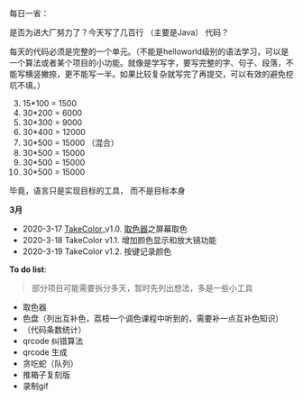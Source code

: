 每日一省：

是否为进大厂努力了？今天写了几百行 （主要是Java） 代码？

每天的代码必须是完整的一个单元。（不能是helloworld级别的语法学习，可以是一个算法或者某个项目的小功能。就像是学写字，要写完整的字、句子、段落，不能写横竖撇捺，更不能写一半。如果比较复杂就写完了再提交，可以有效的避免挖坑不填。）

3. 15*100 = 1500
4. 30*200 = 6000
5. 30*300 = 9000
6. 30*400 = 12000
7. 30*500 = 15000 （混合）
8. 30*500 = 15000
9. 30*500 = 15000
10. 30*500 = 15000

毕竟，语言只是实现目标的工具， 而不是目标本身 

**3月**

- 2020-3-17 [TakeColor](https://github.com/onionc/Arava/tree/master/TakeColor)_v1.0. [取色器](https://github.com/onionc/Arava/blob/master/TakeColor/TakeColor.md)之屏幕取色
- 2020-3-18 TakeColor v1.1. 增加颜色显示和放大镜功能
- 2020-3-19 TakeColor v1.2. 按键记录颜色





**To do list**:

> 部分项目可能需要拆分多天，暂时先列出想法，多是一些小工具

- 取色器
- 色盘（列出互补色，荔枝一个调色课程中听到的，需要补一点互补色知识）
- （代码条数统计）
- qrcode 纠错算法
- qrcode 生成
- 贪吃蛇（队列）
- 推箱子复刻版
- 录制gif

